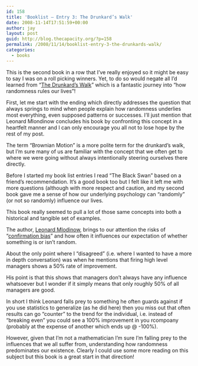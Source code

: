 ```yaml
---
id: 158
title: 'Booklist – Entry 3: The Drunkard’s Walk'
date: 2008-11-14T17:51:59+00:00
author: jay
layout: post
guid: http://blog.thecapacity.org/?p=158
permalink: /2008/11/14/booklist-entry-3-the-drunkards-walk/
categories:
  - books
---
```

This is the second book in a row that I’ve really enjoyed so it might be easy to say I was on a roll picking winners. Yet, to do so would negate all I’d learned from “[The Drunkard’s Walk](http://www.amazon.com/Drunkards-Walk-Randomness-Rules-Lives/dp/0375424040&tag=thecapacity-20)” which is a fantastic journey into “how randomness rules our lives”!

First, let me start with the ending which directly addresses the question that always springs to mind when people explain how randomness underlies most everything, even supposed patterns or successes. I’ll just mention that Leonard Mlondinow concludes his book by confronting this concept in a heartfelt manner and I can only encourage you all not to lose hope by the rest of my post.

The term “Brownian Motion” is a more polite term for the drunkard’s walk, but I’m sure many of us are familiar with the concept that we often get to where we were going without always intentionally steering ourselves there directly.

Before I started my book list entries I read “The Black Swan” based on a friend’s recommendation. It’s a good book too but I felt like it left me with more questions (although with more respect and caution, and my second book gave me a sense of how our underlying psychology can “randomly” (or not so randomly) influence our lives.

This book really seemed to pull a lot of those same concepts into both a historical and tangible set of examples.

The author,  <span><a href="http://www.amazon.com/exec/obidos/search-handle-url/ref=ntt_athr_dp_sr_1?%5Fencoding=UTF8&search-type=ss&index=books&field-author=Leonard%20Mlodinow">Leonard Mlodinow</a>, brings to our attention the risks of </span>“[confirmation bias](http://en.wikipedia.org/wiki/Confirmation_bias)” and how often it influences our expectation of whether something is or isn’t random.

About the only point where I “disagreed” (i.e. where I wanted to have a more in depth conversation) was when he mentions that firing high level managers shows a 50% rate of improvement.

His point is that this shows that managers don’t always have any influence whatsoever but I wonder if it simply means that only roughly 50% of all managers are good.

In short I think Leonard falls prey to something he often guards against if you use statistics to generalize (as he did here) then you miss out that often results can go “counter” to the trend for the individual, i.e. instead of “breaking even” you could see a 100% improvement in you rcompoany (probably at the expense of another which ends up @ -100%).

However, given that I’m not a mathematician I’m sure I’m falling prey to the influences that we all suffer from, understanding how randomness predominates our existence. Clearly I could use some more reading on this subject but this book is a great start in that direction!

